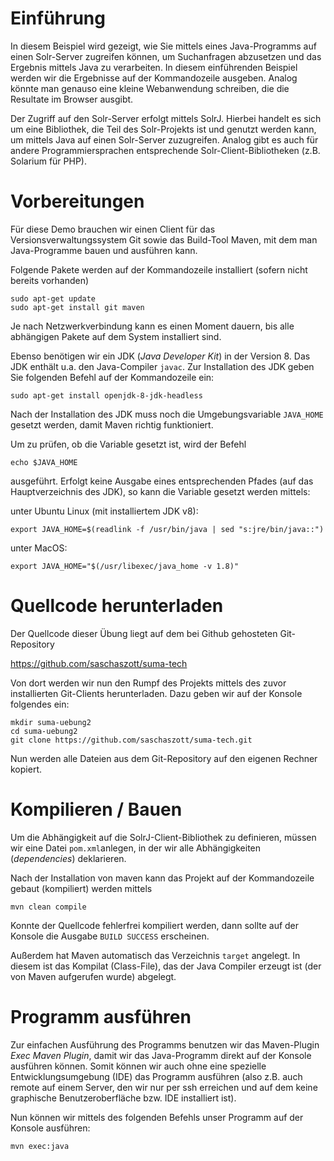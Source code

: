 # Einführung

In diesem Beispiel wird gezeigt, wie Sie mittels eines Java-Programms auf einen Solr-Server zugreifen können, 
um Suchanfragen abzusetzen und das Ergebnis mittels Java zu verarbeiten. In diesem einführenden Beispiel
werden wir die Ergebnisse auf der Kommandozeile ausgeben. Analog könnte man genauso eine kleine Webanwendung
schreiben, die die Resultate im Browser ausgibt.

Der Zugriff auf den Solr-Server erfolgt mittels SolrJ. Hierbei handelt es sich um eine Bibliothek, die Teil
des Solr-Projekts ist und genutzt werden kann, um mittels Java auf einen Solr-Server zuzugreifen. Analog gibt
es auch für andere Programmiersprachen entsprechende Solr-Client-Bibliotheken (z.B. Solarium für PHP).

# Vorbereitungen

Für diese Demo brauchen wir einen Client für das Versionsverwaltungssystem Git sowie das Build-Tool
Maven, mit dem man Java-Programme bauen und ausführen kann.

Folgende Pakete werden auf der Kommandozeile installiert (sofern nicht bereits vorhanden)

````
sudo apt-get update
sudo apt-get install git maven
````

Je nach Netzwerkverbindung kann es einen Moment dauern, bis alle abhängigen Pakete auf dem
System installiert sind.

Ebenso benötigen wir ein JDK (*Java Developer Kit*) in der Version 8. Das JDK enthält u.a. den Java-Compiler `javac`.
Zur Installation des JDK geben Sie folgenden Befehl auf der Kommandozeile ein:

````
sudo apt-get install openjdk-8-jdk-headless
````

Nach der Installation des JDK muss noch die Umgebungsvariable `JAVA_HOME` gesetzt werden, 
damit Maven richtig funktioniert.

Um zu prüfen, ob die Variable gesetzt ist, wird der Befehl

``
echo $JAVA_HOME
``

ausgeführt. Erfolgt keine Ausgabe eines entsprechenden Pfades (auf das Hauptverzeichnis des JDK), so kann die Variable gesetzt werden mittels:

unter Ubuntu Linux (mit installiertem JDK v8):

``
export JAVA_HOME=$(readlink -f /usr/bin/java | sed "s:jre/bin/java::")
``

unter MacOS:

``
export JAVA_HOME="$(/usr/libexec/java_home -v 1.8)"
``

# Quellcode herunterladen

Der Quellcode dieser Übung liegt auf dem bei Github gehosteten Git-Repository 

https://github.com/saschaszott/suma-tech

Von dort werden wir nun den Rumpf des Projekts mittels des zuvor installierten Git-Clients
herunterladen. Dazu geben wir auf der Konsole folgendes ein:

````
mkdir suma-uebung2
cd suma-uebung2
git clone https://github.com/saschaszott/suma-tech.git

````

Nun werden alle Dateien aus dem Git-Repository auf den eigenen Rechner kopiert.


# Kompilieren / Bauen

Um die Abhängigkeit auf die SolrJ-Client-Bibliothek zu definieren, müssen wir eine Datei `pom.xml`anlegen, in der wir alle Abhängigkeiten (*dependencies*) deklarieren.

Nach der Installation von maven kann das Projekt auf der Kommandozeile gebaut (kompiliert) werden mittels

``
mvn clean compile 
``

Konnte der Quellcode fehlerfrei kompiliert werden, dann sollte auf der Konsole die Ausgabe `BUILD SUCCESS` erscheinen.

Außerdem hat Maven automatisch das Verzeichnis `target` angelegt. In diesem ist das Kompilat (Class-File), das der Java Compiler
erzeugt ist (der von Maven aufgerufen wurde) abgelegt.

# Programm ausführen

Zur einfachen Ausführung des Programms benutzen wir das Maven-Plugin *Exec Maven Plugin*, damit wir das Java-Programm direkt 
auf der Konsole ausführen können. Somit können wir auch ohne eine spezielle Entwicklungsumgebung (IDE)
das Programm ausführen (also z.B. auch remote auf einem Server, den wir nur per ssh erreichen und auf dem 
keine graphische Benutzeroberfläche bzw. IDE installiert ist).

Nun können wir mittels des folgenden Befehls unser Programm auf der Konsole ausführen:

``
mvn exec:java
``




